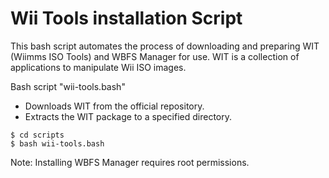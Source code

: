# Wii Tools installation Script

This bash script automates the process of downloading and preparing WIT (Wiimms ISO Tools) and WBFS Manager for use. 
WIT is a collection of applications to manipulate Wii ISO images.

Bash script "wii-tools.bash"

* Downloads WIT from the official repository.
* Extracts the WIT package to a specified directory.

```
$ cd scripts
$ bash wii-tools.bash
```
Note: Installing WBFS Manager requires root permissions.
